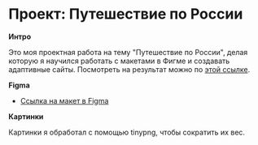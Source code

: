 # Проект: Путешествие по России

**Интро**

Это моя проектная работа на тему "Путешествие по России", делая которую я научился работать с макетами в Фигме и создавать адаптивные сайты. Посмотреть на результат можно по [этой ссылке](https://rmxr.github.io/russian-travel-bootcamp/).

**Figma**

* [Ссылка на макет в Figma](https://www.figma.com/file/5S2WSbEFL6awjVWJ0NWL8Q/Sprint-3_-Russia-_-desktop-mobile?node-id=28503%3A0)

**Картинки**

Картинки я обработал с помощью tinypng, чтобы сократить их вес.


